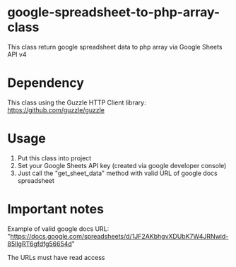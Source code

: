 # google-spreadsheet-to-php-array-class
This class return google spreadsheet data to php array via Google Sheets API v4

# Dependency
This class using the Guzzle HTTP Client library: https://github.com/guzzle/guzzle

# Usage
1) Put this class into project
2) Set your Google Sheets API key (created via google developer console)
3) Just call the "get_sheet_data" method with valid URL of google docs spreadsheet

# Important notes
Example of valid google docs URL: "https://docs.google.com/spreadsheets/d/1JF2AKbhgvXDUbK7W4JRNwid-85IlgRT6gfdfg56654d"

The URLs must have read access
